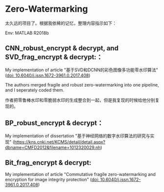 # Zero-Watermarking


太久远的项目了。根据我依稀的记忆，整理内容指示如下：

Env: MATLAB R2018b
 
## CNN_robust_encrypt & decrypt, and SVD_frag_encrypt & decrypt:：

My implementation of article "基于SVD和DCNN的彩色图像多功能零水印算法" ([doi: 10.6040/j.issn.1672-3961.0.2017.408](https://doi.org/10.6040/j.issn.1672-3961.0.2017.408))

The authors merged fragile and robust zero-watermarking into one pipeline, and I seperately coded them. 

作者把零鲁棒水印和零脆弱水印的生成整合到一起，但是我复现的时候给他分别复现的。


## BP_robust_encrypt & decrypt：

My implementation of dissertation "基于神经网络的数字水印算法的研究与实现" (https://kns.cnki.net/KCMS/detail/detail.aspx?dbname=CMFD2012&filename=1012320029.nh)



## Bit_frag_encrypt & decrypt:

My implementation of article "Commutative fragile zero-watermarking and encryption for image integrity protection" ([doi: 10.6040/j.issn.1672-3961.0.2017.408](https://doi.org/10.1007/s11042-019-7560-1))


